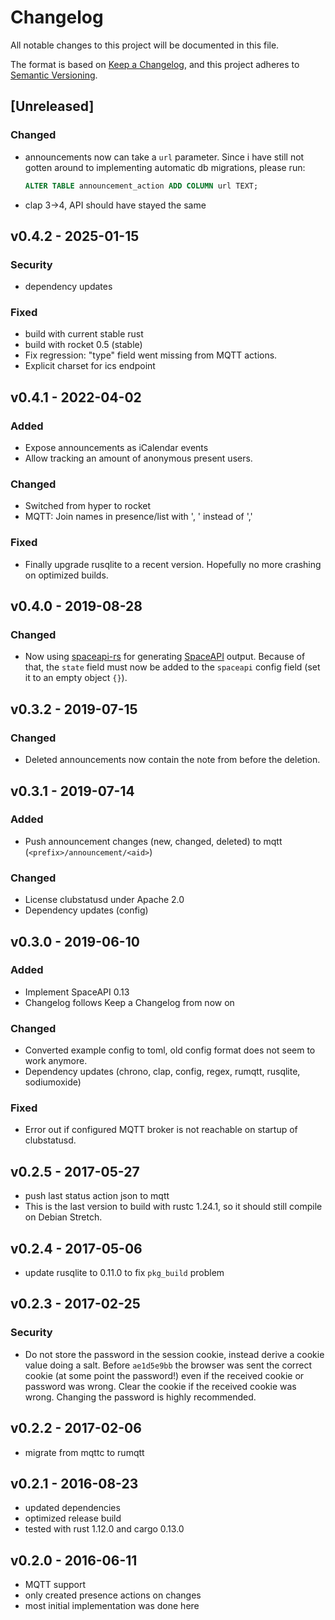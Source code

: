 # Changelog
All notable changes to this project will be documented in this file.

The format is based on [Keep a Changelog](https://keepachangelog.com/en/1.0.0/),
and this project adheres to [Semantic Versioning](https://semver.org/spec/v2.0.0.html).

## [Unreleased]
### Changed
- announcements now can take a `url` parameter. Since i have still not gotten
  around to implementing automatic db migrations, please run:
  ```sql
  ALTER TABLE announcement_action ADD COLUMN url TEXT;
  ```
- clap 3->4, API should have stayed the same

## v0.4.2 - 2025-01-15
### Security
- dependency updates

### Fixed
- build with current stable rust
- build with rocket 0.5 (stable)
- Fix regression: "type" field went missing from MQTT actions.
- Explicit charset for ics endpoint

## v0.4.1 - 2022-04-02
### Added
- Expose announcements as iCalendar events
- Allow tracking an amount of anonymous present users.

### Changed
- Switched from hyper to rocket
- MQTT: Join names in presence/list with ', ' instead of ','

### Fixed
- Finally upgrade rusqlite to a recent version. Hopefully no more crashing on
  optimized builds.

## v0.4.0 - 2019-08-28
### Changed
- Now using [spaceapi-rs](https://github.com/spaceapi-community/spaceapi-rs)
  for generating [SpaceAPI](https://spaceapi.io/) output. Because of that, the
  `state` field must now be added to the `spaceapi` config field (set it to an
  empty object `{}`).

## v0.3.2 - 2019-07-15
### Changed
- Deleted announcements now contain the note from before the deletion.

## v0.3.1 - 2019-07-14
### Added
- Push announcement changes (new, changed, deleted) to mqtt (`<prefix>/announcement/<aid>`)

### Changed
- License clubstatusd under Apache 2.0
- Dependency updates (config)

## v0.3.0 - 2019-06-10
### Added
- Implement SpaceAPI 0.13
- Changelog follows Keep a Changelog from now on

### Changed
- Converted example config to toml, old config format does not seem to work
  anymore.
- Dependency updates (chrono, clap, config, regex, rumqtt, rusqlite, sodiumoxide)

### Fixed
- Error out if configured MQTT broker is not reachable on startup of
  clubstatusd.

## v0.2.5 - 2017-05-27
- push last status action json to mqtt
- This is the last version to build with rustc 1.24.1, so it should still
  compile on Debian Stretch.

## v0.2.4 - 2017-05-06
- update rusqlite to 0.11.0 to fix `pkg_build` problem

## v0.2.3 - 2017-02-25
### Security
- Do not store the password in the session cookie, instead derive a cookie
  value doing a salt. Before `ae1d5e9bb` the browser was sent the correct
  cookie (at some point the password!) even if the received cookie or password
  was wrong.  Clear the cookie if the received cookie was wrong. Changing the
  password is highly recommended.

## v0.2.2 - 2017-02-06
- migrate from mqttc to rumqtt

## v0.2.1 - 2016-08-23
- updated dependencies
- optimized release build
- tested with rust 1.12.0 and cargo 0.13.0

## v0.2.0 - 2016-06-11
- MQTT support
- only created presence actions on changes
- most initial implementation was done here
